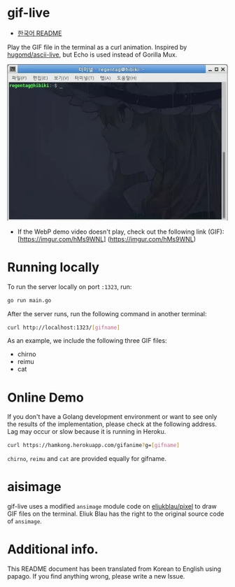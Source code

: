 # gif-live
 * [한국어 README](README.ko-KR.md)

Play the GIF file in the terminal as a curl animation.
Inspired by [hugomd/ascii-live](https://github.com/hugomd/ascii-live), but Echo is used instead of Gorilla Mux.

![Demo](demo.webp)

* If the WebP demo video doesn't play, check out the following link (GIF): [https://imgur.com/hMs9WNL] (https://imgur.com/hMs9WNL)

# Running locally
To run the server locally on port `:1323`, run:
```bash
go run main.go
```

After the server runs, run the following command in another terminal:
```bash
curl http://localhost:1323/[gifname]
```

As an example, we include the following three GIF files:
 * chirno
 * reimu
 * cat

# Online Demo
If you don't have a Golang development environment or want to see only the results of the implementation, please check at the following address. Lag may occur or slow because it is running in Heroku.
```bash
curl https://hamkong.herokuapp.com/gifanime?g=[gifname]
```

`chirno`, `reimu` and `cat` are provided equally for gifname.

# aisimage
gif-live uses a modified `ansimage` module code on [eliukblau/pixel](https://github.com/eliukblau/pixterm) to draw GIF files on the terminal.
Eliuk Blau has the right to the original source code of `ansimage`.

# Additional info.
This README document has been translated from Korean to English using papago. If you find anything wrong, please write a new Issue.
